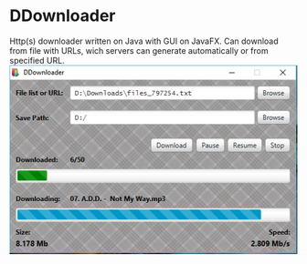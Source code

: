 # DDownloader
Http(s) downloader written on Java with GUI on JavaFX.
Can download from file with URLs, wich servers can generate automatically or from specified URL.
![Ddownloader](/Screenshot.png?raw=true "http(s) downloader")
